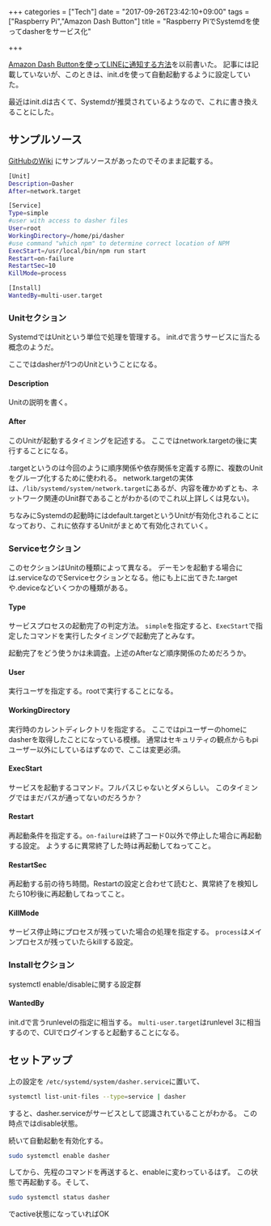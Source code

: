 +++
categories = ["Tech"]
date = "2017-09-26T23:42:10+09:00"
tags = ["Raspberry Pi","Amazon Dash Button"]
title = "Raspberry PiでSystemdを使ってdasherをサービス化"

+++

[Amazon Dash Buttonを使ってLINEに通知する方法](../dash_button)を以前書いた。
記事には記載していないが、このときは、init.dを使って自動起動するように設定していた。

最近はinit.dは古くて、Systemdが推奨されているようなので、これに書き換えることにした。

<!--more-->

## サンプルソース
[GitHubのWiki](https://github.com/maddox/dasher/wiki/Running-Dasher-on-a-Raspberry-Pi-at-startup)
にサンプルソースがあったのでそのまま記載する。

```bash
[Unit]
Description=Dasher
After=network.target

[Service]
Type=simple
#user with access to dasher files
User=root
WorkingDirectory=/home/pi/dasher
#use command "which npm" to determine correct location of NPM
ExecStart=/usr/local/bin/npm run start
Restart=on-failure
RestartSec=10
KillMode=process

[Install]
WantedBy=multi-user.target
```

### Unitセクション
SystemdではUnitという単位で処理を管理する。
init.dで言うサービスに当たる概念のようだ。

ここではdasherが1つのUnitということになる。

#### Description
Unitの説明を書く。

#### After
このUnitが起動するタイミングを記述する。
ここではnetwork.targetの後に実行することになる。

.targetというのは今回のように順序関係や依存関係を定義する際に、複数のUnitをグループ化するために使われる。
network.targetの実体は、`/lib/systemd/system/network.target`にあるが、内容を確かめずとも、ネットワーク関連のUnit群であることがわかる(のでこれ以上詳しくは見ない)。

ちなみにSystemdの起動時にはdefault.targetというUnitが有効化されることになっており、これに依存するUnitがまとめて有効化されていく。

### Serviceセクション
このセクションはUnitの種類によって異なる。
デーモンを起動する場合には.serviceなのでServiceセクションとなる。他にも上に出てきた.targetや.deviceなどいくつかの種類がある。

#### Type
サービスプロセスの起動完了の判定方法。
`simple`を指定すると、`ExecStart`で指定したコマンドを実行したタイミングで起動完了とみなす。

起動完了をどう使うかは未調査。上述のAfterなど順序関係のためだろうか。

#### User
実行ユーザを指定する。rootで実行することになる。

#### WorkingDirectory
実行時のカレントディレクトリを指定する。
ここではpiユーザーのhomeにdasherを取得したことになっている模様。
通常はセキュリティの観点からもpiユーザー以外にしているはずなので、ここは変更必須。

#### ExecStart
サービスを起動するコマンド。フルパスじゃないとダメらしい。
このタイミングではまだパスが通ってないのだろうか？

#### Restart
再起動条件を指定する。`on-failure`は終了コード0以外で停止した場合に再起動する設定。
ようするに異常終了した時は再起動してねってこと。

#### RestartSec
再起動する前の待ち時間。Restartの設定と合わせて読むと、異常終了を検知したら10秒後に再起動してねってこと。

#### KillMode
サービス停止時にプロセスが残っていた場合の処理を指定する。
`process`はメインプロセスが残っていたらkillする設定。

### Installセクション
systemctl enable/disableに関する設定群

#### WantedBy
init.dで言うrunlevelの指定に相当する。
`multi-user.target`はrunlevel 3に相当するので、CUIでログインすると起動することになる。


## セットアップ
上の設定を
`/etc/systemd/system/dasher.service`に置いて、

```bash
systemctl list-unit-files --type=service | dasher
```

すると、dasher.serviceがサービスとして認識されていることがわかる。
この時点ではdisable状態。

続いて自動起動を有効化する。

```bash
sudo systemctl enable dasher
```

してから、先程のコマンドを再送すると、enableに変わっているはず。
この状態で再起動する。そして、

```bash
sudo systemctl status dasher
```

でactive状態になっていればOK

